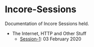 # Incore-Sessions
Documentation of Incore Sessions held.

- The Internet, HTTP and Other Stuff
  - [Session-1](https://github.com/csivitu/Incore-Sessions/blob/master/The%20Internet%2C%20HTTP%2C%20and%20Stuff/Session-1.md): 03 February 2020
